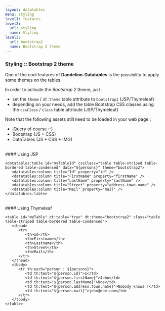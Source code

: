 ```yaml
---
layout: datatables
menu: styling
level1: features
level2: 
  url: styling
  name: Styling
level3:
  url: bootstrap2
  name: Bootstrap 2 theme
---
```


### Styling :: Bootstrap 2 theme

One of the cool features of **Dandelion-Datatables** is the possibility to apply some themes on the tables.

In order to activate the _Bootstrap 2_ theme, just :

 * set the `theme` / `dt:theme` table attribute to `bootstrap2` (JSP/Thymeleaf)
 * depending on your needs, add the table Bootstrap CSS classes using the `cssClass` / `class` table attribute (JSP/Thymeleaf)

Note that the following assets still need to be loaded in your web page :

 * jQuery of course :-)
 * Bootstrap (JS + CSS)
 * DataTables (JS + CSS + IMG)

<br />
#### Using JSP

	<datatables:table id="myTableId" cssClass="table table-striped table-bordered table-condensed" data="${persons}" theme="bootstrap2">
	   <datatables:column title="Id" property="id" />
	   <datatables:column title="FirstName" property="firstName" />
	   <datatables:column title="LastName" property="lastName" />
	   <datatables:column title="Street" property="address.town.name" />
	   <datatables:column title="Mail" property="mail" />
	</datatables:table>

<br />
#### Using Thymeleaf

	<table id="myTable" dt:table="true" dt:theme="bootstrap2" class="table table-striped table-bordered table-condensed">
	   <thead>
	      <tr>
	         <th>Id</th>
	         <th>Firstname</th>
	         <th>Lastname</th>
	         <th>Street</th>
	         <th>Mail</th>
	      </tr>
	   </thead>
	   <tbody>
	      <tr th:each="person : ${persons}">
	         <td th:text="${person.id}">1</td>
	         <td th:text="${person.firstName}">John</td>
	         <td th:text="${person.lastName}">Doe</td>
	         <td th:text="${person.address.town.name}">Nobody knows !</td>
	         <td th:text="${person.mail}">john@doe.com</td>
	      </tr>
	   </tbody>
	</table>
